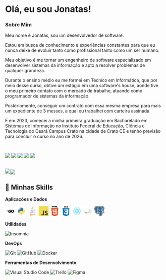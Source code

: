 # Olá, eu sou Jonatas!

### Sobre Mim

Meu nome é Jonatas, sou um desenvolvedor de software.

Estou em busca de conhecimento e experiências constantes para que eu nunca deixe de evoluir tanto como profissional tanto como um ser humano.

Meu objetivo é me tornar um engenheiro de software especializado em desenvolver sistemas da informação e apto a resolver problemas de qualquer grandeza.

Durante o ensino médio eu me formei em Técnico em Informática, que por meio desse curso, obtive um estágio em uma software's house, aonde tive o meu primeiro contato com o mercado de trabalho, atuando como programador de sistemas da informação.

Posteriomente, conseguir um contrato com essa mesma empresa para mais um expediente de 3 messes, a qual eu trabalhei com carteira assinada. 

E em 2023, comecei a minha primeira graduação em Bacharelado em Sistemas de Informação no Instituto Federal de Educação, Ciência e Tecnologia do Ceará Campus Crato na cidade de Crato CE e tenho previsão para concluir o curso no ano de 2026.

  
<br>
  

  <p align="left">
  <a href="https://mail.google.com/mail/u/0/?tab=rm&ogbl#search/jonatasfreitas008%40gmail.com" alt="Gmail">
  <img src="https://img.shields.io/badge/-Gmail-FF0000?style=flat-square&labelColor=FF0000&logo=gmail&logoColor=white&link=[jonatasfreitas008@gmail.com](https://mail.google.com/mail/u/0/?tab=rm&ogbl#search/jonatasfreitas008%40gmail.com)" /></a>

  <a href="https://www.linkedin.com/in/jonatas-nascimento-freitas-hpx/" alt="Linkedin">
  <img src="https://img.shields.io/badge/-Linkedin-0e76a8?style=flat-square&logo=Linkedin&logoColor=white&link=https://www.linkedin.com/in/jonatas-nascimento-freitas-hpx/" /></a>

  <a href="https://api.whatsapp.com/send?phone=5588981368335&text=Ol%C3%A1%2C%20meu%20amigo!" alt="WhatsApp">
  <img src="https://img.shields.io/badge/-WhatsApp-25d366?style=flat-square&labelColor=25d366&logo=whatsapp&logoColor=white&link=https://api.whatsapp.com/send?phone=5588981368335&text=Ol%C3%A1%2C%20meu%20amigo!"/></a>

  <a href="https://www.facebook.com/jonatas.nascimento.125760/" alt="Facebook">
  <img src="https://img.shields.io/badge/-Facebook-3b5998?style=flat-square&labelColor=3b5998&logo=facebook&logoColor=white&link=https://www.facebook.com/jonatas.nascimento.125760/"/></a>

  <a href="https://www.instagram.com/jhonas_ft/" alt="Instagram">
  <img src="https://img.shields.io/badge/-Instagram-DF0174?style=flat-square&labelColor=DF0174&logo=instagram&logoColor=white&link=https://www.instagram.com/jhonas_ft/"/></a>
</p>  

 <br> 

<a href="https://github.com/johnHPX" >
<img align='left' src="https://github-readme-stats.vercel.app/api?username=johnHPX&show_icons=true&title_color=783c00&text_color=af552e&icon_color=783c00&bg_color=f8efd4&cache_seconds=2300">
</a>


<a href="https://github.com/johnHPX">
  <img align="center"  src="https://github-readme-stats.vercel.app/api/top-langs/?username=johnHPX&show_icons=true&title_color=783c00&text_color=af552e&icon_color=783c00&bg_color=f8efd4&cache_seconds=2300" />
</a>

## 🚀 Minhas Skills

**Aplicações e Dados**


<code><img height="32" src="https://raw.githubusercontent.com/github/explore/80688e429a7d4ef2fca1e82350fe8e3517d3494d/topics/go/go.png" alt="Golang"/></code>
<code><img height="32" src="https://raw.githubusercontent.com/github/explore/80688e429a7d4ef2fca1e82350fe8e3517d3494d/topics/python/python.png" alt="Python"/></code>
<code><img height="32" src="https://raw.githubusercontent.com/github/explore/80688e429a7d4ef2fca1e82350fe8e3517d3494d/topics/java/java.png" alt="Java"/></code>
<code><img height="32" src="https://raw.githubusercontent.com/github/explore/80688e429a7d4ef2fca1e82350fe8e3517d3494d/topics/javascript/javascript.png" alt="Javascript"/></code>
<code><img height="32" src="https://raw.githubusercontent.com/github/explore/80688e429a7d4ef2fca1e82350fe8e3517d3494d/topics/html/html.png" alt="HTML5"/></code>
<code><img height="32" src="https://raw.githubusercontent.com/github/explore/80688e429a7d4ef2fca1e82350fe8e3517d3494d/topics/css/css.png" alt="CSS"/></code>
<code><img height="32" src="https://raw.githubusercontent.com/github/explore/80688e429a7d4ef2fca1e82350fe8e3517d3494d/topics/react/react.png" alt="React"/></code>
<code><img height="32" src="https://raw.githubusercontent.com/github/explore/80688e429a7d4ef2fca1e82350fe8e3517d3494d/topics/mysql/mysql.png" alt="MySQL"/></code>
<code><img height="32" src="https://raw.githubusercontent.com/github/explore/80688e429a7d4ef2fca1e82350fe8e3517d3494d/topics/postgresql/postgresql.png" alt="PostegreSQL"/></code>

**Utilidades**

  ![Insomnia](https://img.shields.io/badge/-Insomnia-333333?style=flat&logo=insomnia)

**DevOps**

  ![Git](https://img.shields.io/badge/-Git-333333?style=flat&logo=git)
  ![GitHub](https://img.shields.io/badge/-GitHub-333333?style=flat&logo=github)
  ![Docker](https://img.shields.io/badge/-Docker-333333?style=flat&logo=docker)

**Ferramentas de Desenvolvimento**

  ![Visual Studio Code](https://img.shields.io/badge/-Visual%20Studio%20Code-333333?style=flat&logo=visual-studio-code&logoColor=007ACC)
  ![Trello](https://img.shields.io/badge/-Trello-333333?style=flat&logo=trello&logoColor=007ACC)
  ![Figma](https://img.shields.io/badge/-Figma-333333?style=flat&logo=figma&logoColor=007ACC)
